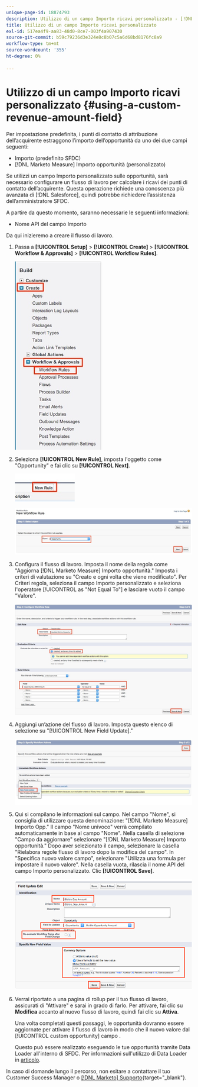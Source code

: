 ```yaml
---
unique-page-id: 18874793
description: Utilizzo di un campo Importo ricavi personalizzato - [!DNL Marketo Measure] - Documentazione del prodotto
title: Utilizzo di un campo Importo ricavi personalizzato
exl-id: 517ea4f9-aa83-48d0-8ce7-003f4a907430
source-git-commit: b59c79236d3e324e8c8b07c5a6d68bd8176fc8a9
workflow-type: tm+mt
source-wordcount: '355'
ht-degree: 0%

---
```


# Utilizzo di un campo Importo ricavi personalizzato {#using-a-custom-revenue-amount-field}

Per impostazione predefinita, i punti di contatto di attribuzione dell’acquirente estraggono l’importo dell’opportunità da uno dei due campi seguenti:

* Importo (predefinito SFDC)
* [!DNL Marketo Measure] Importo opportunità (personalizzato)

Se utilizzi un campo Importo personalizzato sulle opportunità, sarà necessario configurare un flusso di lavoro per calcolare i ricavi dei punti di contatto dell’acquirente. Questa operazione richiede una conoscenza più avanzata di [!DNL Salesforce], quindi potrebbe richiedere l’assistenza dell’amministratore SFDC.

A partire da questo momento, saranno necessarie le seguenti informazioni:

* Nome API del campo Importo

Da qui inizieremo a creare il flusso di lavoro.

1. Passa a **[!UICONTROL Setup]** > **[!UICONTROL Create]** > **[!UICONTROL Workflow & Approvals]** > **[!UICONTROL Workflow Rules]**.

   ![](assets/1.jpg)

1. Seleziona **[!UICONTROL New Rule]**, imposta l&#39;oggetto come &quot;Opportunity&quot; e fai clic su **[!UICONTROL Next]**.

   ![](assets/2.jpg)

   ![](assets/3.jpg)

1. Configura il flusso di lavoro. Imposta il nome della regola come &quot;Aggiorna [!DNL Marketo Measure] Importo opportunità.&quot; Imposta i criteri di valutazione su &quot;Creato e ogni volta che viene modificato&quot;. Per Criteri regola, seleziona il campo Importo personalizzato e seleziona l&#39;operatore [!UICONTROL as "Not Equal To"] e lasciare vuoto il campo &quot;Valore&quot;.

   ![](assets/4.jpg)

1. Aggiungi un’azione del flusso di lavoro. Imposta questo elenco di selezione su &quot;[!UICONTROL New Field Update].&quot;

   ![](assets/5.jpg)

1. Qui si compilano le informazioni sul campo. Nel campo &quot;Nome&quot;, si consiglia di utilizzare questa denominazione: &quot;[!DNL Marketo Measure] Importo Opp.&quot; Il campo &quot;Nome univoco&quot; verrà compilato automaticamente in base al campo &quot;Nome&quot;. Nella casella di selezione &quot;Campo da aggiornare&quot; selezionare &quot;[!DNL Marketo Measure] Importo opportunità.&quot; Dopo aver selezionato il campo, selezionare la casella &quot;Rielabora regole flusso di lavoro dopo la modifica del campo&quot;. In &quot;Specifica nuovo valore campo&quot;, selezionare &quot;Utilizza una formula per impostare il nuovo valore&quot;. Nella casella vuota, rilascia il nome API del campo Importo personalizzato. Clic **[!UICONTROL Save]**.

   ![](assets/6.png)

1. Verrai riportato a una pagina di rollup per il tuo flusso di lavoro, assicurati di &quot;Attivare&quot; e sarai in grado di farlo. Per attivare, fai clic su **Modifica** accanto al nuovo flusso di lavoro, quindi fai clic su **Attiva**.

   Una volta completati questi passaggi, le opportunità dovranno essere aggiornate per attivare il flusso di lavoro in modo che il nuovo valore dal [!UICONTROL custom opportunity] campo .

   Questo può essere realizzato eseguendo le tue opportunità tramite Data Loader all&#39;interno di SFDC. Per informazioni sull&#39;utilizzo di Data Loader in [articolo](/help/advanced-marketo-measure-features/custom-revenue-amount/using-data-loader-to-update-marketo-measure-custom-amount-field.md).

In caso di domande lungo il percorso, non esitare a contattare il tuo Customer Success Manager o [[!DNL Marketo] Supporto](https://nation.marketo.com/t5/support/ct-p/Support){target=&quot;_blank&quot;}.
